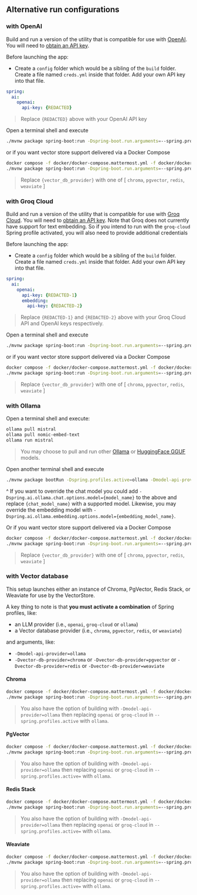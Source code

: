 ## Alternative run configurations

### with OpenAI

Build and run a version of the utility that is compatible for use with [OpenAI](https://openai.com).  You will need to [obtain an API key](https://platform.openai.com/settings/profile?tab=api-keys).

Before launching the app:

* Create a `config` folder which would be a sibling of the `build` folder.  Create a file named `creds.yml` inside that folder.  Add your own API key into that file.

```yaml
spring:
  ai:
    openai:
      api-key: {REDACTED}
```
> Replace `{REDACTED}` above with your OpenAI API key

Open a terminal shell and execute

```bash
./mvnw package spring-boot:run -Dspring-boot.run.arguments=--spring.profiles.active=openai
```

or if you want vector store support delivered via a Docker Compose

```bash
docker compose -f docker/docker-compose.mattermost.yml -f docker/docker-compose.{vector_db_provider}.yml up -d
./mvnw package spring-boot:run -Dspring-boot.run.arguments=--spring.profiles.active=openai,{vector_db_provider} -Dvector-db-provider={vector_db_provider}
```

> Replace `{vector_db_provider}` with one of [ `chroma`, `pgvector`, `redis`, `weaviate` ]

### with Groq Cloud

Build and run a version of the utility that is compatible for use with [Groq Cloud](https://groq.com).  You will need to [obtain an API key](https://console.groq.com/keys).
Note that Groq does not currently have support for text embedding. So if you intend to run with the `groq-cloud` Spring profile activated, you will also need to provide additional credentials

Before launching the app:

* Create a `config` folder which would be a sibling of the `build` folder.  Create a file named `creds.yml` inside that folder.  Add your own API key into that file.

```yaml
spring:
  ai:
    openai:
      api-key: {REDACTED-1}
      embedding:
        api-key: {REDACTED-2}
```
> Replace `{REDACTED-1}` and `{REDACTED-2}` above with your Groq Cloud API and OpenAI keys respectively.

Open a terminal shell and execute

```bash
./mvnw package spring-boot:run -Dspring-boot.run.arguments=--spring.profiles.active=groq-cloud
```

or if you want vector store support delivered via a Docker Compose

```bash
docker compose -f docker/docker-compose.mattermost.yml -f docker/docker-compose.{vector_db_provider}.yml up -d
./mvnw package spring-boot:run -Dspring-boot.run.arguments=--spring.profiles.active=groq-cloud,{vector_db_provider} -Dvector-db-provider={vector_db_provider}
```

> Replace `{vector_db_provider}` with one of [ `chroma`, `pgvector`, `redis`, `weaviate` ]

### with Ollama

Open a terminal shell and execute:

```bash
ollama pull mistral
ollama pull nomic-embed-text
ollama run mistral
```

> You may choose to pull and run other [Ollama](https://ollama.com/search) or [HuggingFace GGUF](https://huggingface.co/models?sort=trending&search=gguf) models.

Open another terminal shell and execute

```bash
./mvnw package bootRun -Dspring.profiles.active=ollama -Dmodel-api-provider=ollama
```

^ If you want to override the chat model you could add `-Dspring.ai.ollama.chat.options.model={model_name}` to the above and replace `{chat_model_name}` with a supported model.  Likewise, you may override the embedding model with `-Dspring.ai.ollama.embedding.options.model={embedding_model_name}`.

Or if you want vector store support delivered via a Docker Compose

```bash
docker compose -f docker/docker-compose.mattermost.yml -f docker/docker-compose.{vector_db_provider}.yml up -d
./mvnw package spring-boot:run -Dspring-boot.run.arguments=--spring.profiles.active=ollama,{vector_db_provider} -Dvector-db-provider={vector_db_provider}
```

> Replace `{vector_db_provider}` with one of [ `chroma`, `pgvector`, `redis`, `weaviate` ]

### with Vector database

This setup launches either an instance of Chroma, PgVector, Redis Stack, or Weaviate for use by the VectorStore.

A key thing to note is that **you must activate a combination** of Spring profiles, like:

* an LLM provider (i.e., `openai`, `groq-cloud` or `ollama`)
* a Vector database provider (i.e., `chroma`, `pgvector`, `redis`, or `weaviate`)

and arguments, like:

* `-Dmodel-api-provider=ollama`
* `-Dvector-db-provider=chroma` or `-Dvector-db-provider=pgvector` or `-Dvector-db-provider=redis` or `-Dvector-db-provider=weaviate`

#### Chroma

```bash
docker compose -f docker/docker-compose.mattermost.yml -f docker/docker-compose.chroma.yml up -d
./mvnw package spring-boot:run -Dspring-boot.run.arguments=--spring.profiles.active=openai,chroma -Dvector-db-provider=chroma
```
> You also have the option of building with `-Dmodel-api-provider=ollama` then replacing `openai` or `groq-cloud` in `--spring.profiles.active` with `ollama`.

#### PgVector

```bash
docker compose -f docker/docker-compose.mattermost.yml -f docker/docker-compose.pgvector.yml up -d
./mvnw package spring-boot:run -Dspring-boot.run.arguments=--spring.profiles.active=groq-cloud,pgvector -Dvector-db-provider=pgvector
```
> You also have the option of building with `-Dmodel-api-provider=ollama` then replacing `openai` or `groq-cloud` in `--spring.profiles.active=` with `ollama`.

#### Redis Stack

```bash
docker compose -f docker/docker-compose.mattermost.yml -f docker/docker-compose.redis.yml up -d
./mvnw package spring-boot:run -Dspring-boot.run.arguments=--spring.profiles.active=openai,redis -Dvector-db-provider=redis
```
> You also have the option of building with `-Dmodel-api-provider=ollama` then replacing `openai` or `groq-cloud` in `--spring.profiles.active=` with `ollama`.

#### Weaviate

```bash
docker compose -f docker/docker-compose.mattermost.yml -f docker/docker-compose.weaviate.yml up -d
./mvnw package spring-boot:run -Dspring-boot.run.arguments=--spring.profiles.active=openai,weaviate -Dvector-db-provider=weaviate
```
> You also have the option of building with `-Dmodel-api-provider=ollama` then replacing `openai` or `groq-cloud` in `--spring.profiles.active=` with `ollama`.
